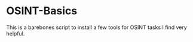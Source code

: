 # OSINT-Basics
This is a barebones script to install a few tools for OSINT tasks I find very helpful. 
